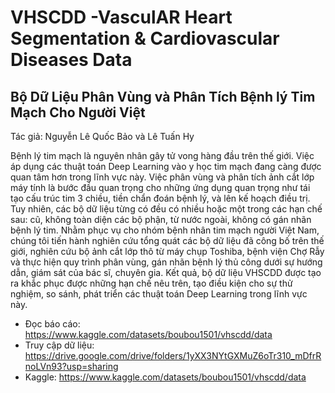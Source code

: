 # VHSCDD -VasculAR Heart Segmentation & Cardiovascular Diseases Data 
## Bộ Dữ Liệu Phân Vùng và Phân Tích Bệnh lý Tim Mạch Cho Người Việt

Tác giả: Nguyễn Lê Quốc Bảo và Lê Tuấn Hy

Bệnh lý tim mạch là nguyên nhân gây tử vong hàng đầu trên thế giới. Việc áp dụng các thuật toán Deep Learning vào y học tim mạch đang càng được quan tâm hơn trong lĩnh vực này. Việc phân vùng và phân tích ảnh cắt lớp máy tính là bước đầu quan trọng cho những ứng dụng quan trọng như tái tạo cấu trúc tim 3 chiều, tiền chẩn đoán bệnh lý, và lên kế hoạch điều trị. Tuy nhiên, các bộ dữ liệu từng có đều có nhiều hoặc một trong các hạn chế sau: cũ, không toàn diện các bộ phận, từ nước ngoài, không có gán nhãn bệnh lý tim. Nhằm phục vụ cho nhóm bệnh nhân tim mạch người Việt Nam, chúng tôi tiến hành nghiên cứu tổng quát các bộ dữ liệu đã công bố trên thế giới, nghiên cứu bộ ảnh cắt lớp thô từ máy chụp Toshiba, bệnh viện Chợ Rẫy và thực hiện quy trình phân vùng, gán nhãn bệnh lý thủ công dưới sự hướng dẫn, giám sát của bác sĩ, chuyên gia. Kết quả, bộ dữ liệu VHSCDD được tạo ra khắc phục được những hạn chế nêu trên, tạo điều kiện cho sự thử nghiệm, so sánh, phát triển các thuật toán Deep Learning trong lĩnh vực này.

- Đọc báo cáo: https://www.kaggle.com/datasets/boubou1501/vhscdd/data
- Truy cập dữ liệu: https://drive.google.com/drive/folders/1yXX3NYtGXMuZ6oTr310_mDfrRnoLVn93?usp=sharing
- Kaggle: https://www.kaggle.com/datasets/boubou1501/vhscdd/data

